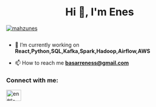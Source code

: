 

<h1 align="center">Hi 👋, I'm Enes</h1>




<p align="left"> <a href="https://github.com/ryo-ma/github-profile-trophy"><img src="https://github-profile-trophy.vercel.app/?username=mahzunes" alt="mahzunes" /></a> </p>

<p align="left"> <a href="https://twitter.com/" target="blank"><img src="https://img.shields.io/twitter/follow/?logo=twitter&style=for-the-badge" alt="" /></a> </p>

- 🔭 I’m currently working on **React,Python,SQL,Kafka,Spark,Hadoop,Airflow,AWS**

- 📫 How to reach me **basarreness@gmail.com**

<h3 align="left">Connect with me:</h3>
<p align="left">
<a href="https://linkedin.com/in/enes-b-192a8a248" target="blank"><img align="center" src="https://raw.githubusercontent.com/rahuldkjain/github-profile-readme-generator/master/src/images/icons/Social/linked-in-alt.svg" alt="enes-b-192a8a248" height="30" width="40" /></a>
</p>










